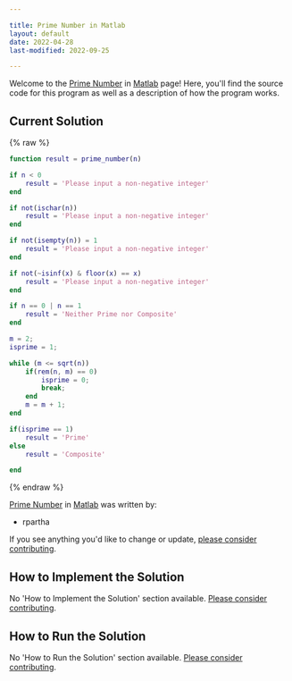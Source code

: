 ```yaml
---

title: Prime Number in Matlab
layout: default
date: 2022-04-28
last-modified: 2022-09-25

---
```


Welcome to the [Prime Number](https://sampleprograms.io/projects/prime-number) in [Matlab](https://sampleprograms.io/languages/matlab) page! Here, you'll find the source code for this program as well as a description of how the program works.

## Current Solution

{% raw %}

```matlab
function result = prime_number(n)

if n < 0
	result = 'Please input a non-negative integer'
end

if not(ischar(n))
	result = 'Please input a non-negative integer'
end

if not(isempty(n)) = 1
	result = 'Please input a non-negative integer'
end

if not(~isinf(x) & floor(x) == x)
    result = 'Please input a non-negative integer'
end

if n == 0 | n == 1
    result = 'Neither Prime nor Composite'
end

m = 2;
isprime = 1;

while (m <= sqrt(n))
    if(rem(n, m) == 0)
        isprime = 0;
        break;
    end
    m = m + 1;
end

if(isprime == 1)
    result = 'Prime'
else
    result = 'Composite'

end
```

{% endraw %}

[Prime Number](https://sampleprograms.io/projects/prime-number) in [Matlab](https://sampleprograms.io/languages/matlab) was written by:

- rpartha

If you see anything you'd like to change or update, [please consider contributing](https://github.com/TheRenegadeCoder/sample-programs).

## How to Implement the Solution

No 'How to Implement the Solution' section available. [Please consider contributing](https://github.com/TheRenegadeCoder/sample-programs-website).

## How to Run the Solution

No 'How to Run the Solution' section available. [Please consider contributing](https://github.com/TheRenegadeCoder/sample-programs-website).